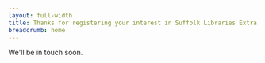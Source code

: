 ```yaml
---
layout: full-width
title: Thanks for registering your interest in Suffolk Libraries Extra
breadcrumb: home
---
```


We'll be in touch soon.
